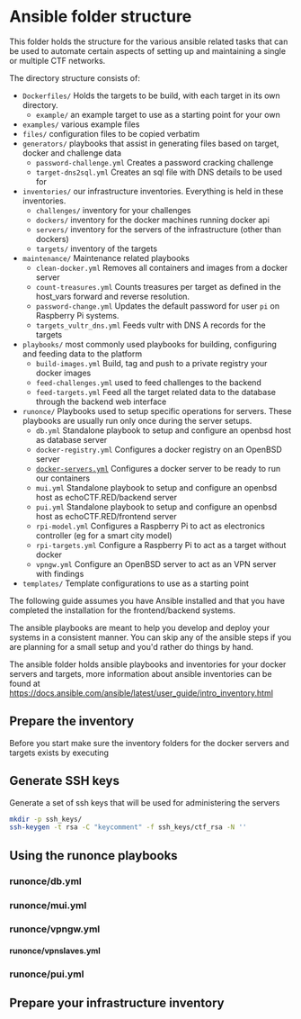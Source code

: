 # Ansible folder structure

This folder holds the structure for the various ansible related tasks that can
be used to automate certain aspects of setting up and maintaining a single or
multiple CTF networks.

The directory structure consists of:

* `Dockerfiles/` Holds the targets to be build, with each target in its own directory.
  * `example/` an example target to use as a starting point for your own
* `examples/` various example files
* `files/` configuration files to be copied verbatim
* `generators/` playbooks that assist in generating files based on target, docker and challenge data
  * `password-challenge.yml` Creates a password cracking challenge
  * `target-dns2sql.yml` Creates an sql file with DNS details to be used for
* `inventories/` our infrastructure inventories. Everything is held in these inventories.
  * `challenges/` inventory for your challenges
  * `dockers/` inventory for the docker machines running docker api
  * `servers/` inventory for the servers of the infrastructure (other than dockers)
  * `targets/` inventory of the targets
* `maintenance/` Maintenance related playbooks
  * `clean-docker.yml` Removes all containers and images from a docker server
  * `count-treasures.yml` Counts treasures per target as defined in the host_vars forward and reverse resolution.
  * `password-change.yml` Updates the default password for user `pi` on Raspberry Pi systems.
  * `targets_vultr_dns.yml` Feeds vultr with DNS A records for the targets
* `playbooks/` most commonly used playbooks for building, configuring and feeding data to the platform
  * `build-images.yml` Build, tag and push to a private registry your docker images
  * `feed-challenges.yml` used to feed challenges to the backend
  * `feed-targets.yml` Feed all the target related data to the database through the backend web interface
* `runonce/` Playbooks used to setup specific operations for servers. These playbooks are usually run only once during the server setups.
  * `db.yml` Standalone playbook to setup and configure an openbsd host as database server
  * `docker-registry.yml` Configures a docker registry on an OpenBSD server
  * [`docker-servers.yml`](DOCKER-SERVERS.md) Configures a docker server to be ready to run our containers
  * `mui.yml` Standalone playbook to setup and configure an openbsd host as echoCTF.RED/backend server
  * `pui.yml` Standalone playbook to setup and configure an openbsd host as echoCTF.RED/frontend server
  * `rpi-model.yml` Configures a Raspberry Pi to act as electronics controller (eg for a smart city model)
  * `rpi-targets.yml` Configure a Raspberry Pi to act as a target without docker
  * `vpngw.yml` Configure an OpenBSD server to act as an VPN server with findings
* `templates/` Template configurations to use as a starting point

The following guide assumes you have Ansible installed and that you have
completed the installation for the frontend/backend systems.

The ansible playbooks are meant to help you develop and deploy your systems in a
consistent manner. You can skip any of the ansible steps if you are planning
for a small setup and you'd rather do things by hand.

The ansible folder holds ansible playbooks and inventories for your docker
servers and targets, more information about ansible inventories can be found at
https://docs.ansible.com/ansible/latest/user_guide/intro_inventory.html

## Prepare the inventory
Before you start make sure the inventory folders for the docker servers and
targets exists by executing

## Generate SSH keys
Generate a set of ssh keys that will be used for administering the servers
```sh
mkdir -p ssh_keys/
ssh-keygen -t rsa -C "keycomment" -f ssh_keys/ctf_rsa -N ''
```

## Using the runonce playbooks

### runonce/db.yml

### runonce/mui.yml

### runonce/vpngw.yml

#### runonce/vpnslaves.yml

### runonce/pui.yml

## Prepare your infrastructure inventory
